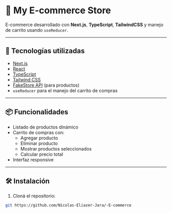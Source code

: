 # 🛒 My E-commerce Store

E-commerce desarrollado con **Next.js**, **TypeScript**, **TailwindCSS** y manejo de carrito usando `useReducer`.

---

## 🚀 Tecnologías utilizadas

- [Next.js](https://nextjs.org/)
- [React](https://reactjs.org/)
- [TypeScript](https://www.typescriptlang.org/)
- [Tailwind CSS](https://tailwindcss.com/)
- [FakeStore API](https://fakestoreapi.com/) (para productos)
- `useReducer` para el manejo del carrito de compras

---

## 📦 Funcionalidades

- Listado de productos dinámico
- Carrito de compras con:
  - Agregar producto
  - Eliminar producto
  - Mostrar productos seleccionados
  - Calcular precio total
- Interfaz responsive

---

## 🛠️ Instalación

1. Cloná el repositorio:

```bash
git https://github.com/Nicolas-Eliazer-Jara/-E-commerce
